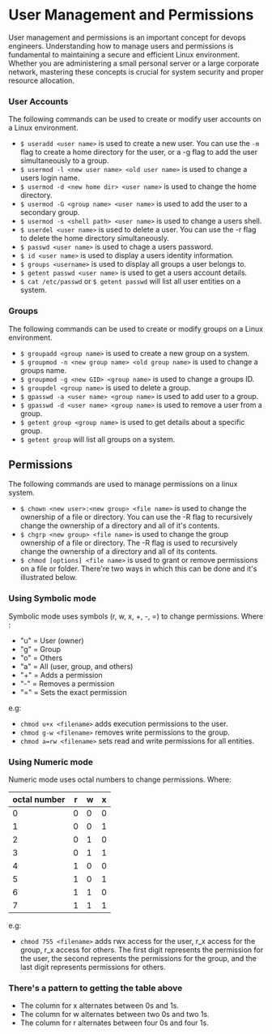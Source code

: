 # User Management and Permissions

User management and permissions is an important concept for devops engineers. Understanding how to manage users and permissions is fundamental to maintaining a secure and efficient Linux environment. Whether you are administering a small personal server or a large corporate network, mastering these concepts is crucial for system security and proper resource allocation.

### User Accounts

The following commands can be used to create or modify user accounts on a Linux environment.
- `$ useradd <user name>` is used to create a new user. You can use the `-m` flag to create a home directory for the user, or a -g flag to add the user simultaneously to a group.
- `$ usermod -l <new user name> <old user name>` is used to change a users login name.
- `$ usermod -d <new home dir> <user name>` is used to change the home directory.
- `$ usermod -G <group name> <user name>` is used to add the user to a secondary group.
- `$ usermod -s <shell path> <user name>` is used to change a users shell.
- `$ userdel <user name>` is used to delete a user. You can use the -r flag to delete the home directory simultaneously.
- `$ passwd <user name>` is used to chage a users password.
- `$ id <user name>` is used to display a users identity information.
- `$ groups <username>` is used to display all groups a user belongs to.
- `$ getent passwd <user name>` is used to get a users account details.
- `$ cat /etc/passwd` or `$ getent passwd` will list all user entities on a system.


### Groups

The following commands can be used to create or modify groups on a Linux environment.
- `$ groupadd <group name>` is used to create a new group on a system.
- `$ groupmod -n <new group name> <old group name>` is used to change a groups name.
- `$ groupmod -g <new GID> <group name>` is used to change a groups ID.
- `$ groupdel <group name>` is used to delete a group.
- `$ gpasswd -a <user name> <group name>` is used to add user to a group.
- `$ gpasswd -d <user name> <group name>` is used to remove a user from a group.
- `$ getent group <group name>` is used to get details about a specific group.
- `$ getent group` will list all groups on a system.

## Permissions

The following commands are used to manage permissions on a linux system.

- `$ chown <new user>:<new group> <file name>` is used to change the ownership of a file or directory. You can use the -R flag to recursively change the ownership of a directory and all of it's contents.
- `$ chgrp <new group> <file name>` is used to change the group ownership of a file or directory. The -R flag is used to recursively change the ownership of a directory and all of its contents.
- `$ chmod [options] <file name>` is used to grant or remove permissions on a file or folder. There're two ways in which this can be done and it's illustrated below.


### Using Symbolic mode

Symbolic mode uses symbols (r, w, x, +, -, =) to change permissions. Where : 
- "u" = User (owner)
- "g" = Group
- "o" = Others
- "a" = All (user, group, and others)
- "+" = Adds a permission
- "-" = Removes a permission
- "=" = Sets the exact permission

e.g: 
- `chmod u+x <filename>` adds execution permissions to the user.
- `chmod g-w <filename>` removes write permissions to the group.
- `chmod a=rw <filename>` sets read and write permissions for all entities.


### Using Numeric mode

Numeric mode uses octal numbers to change permissions. Where:

| octal number | r | w | x |
|--------------|---|---|---|
|0             | 0 | 0 | 0 |
|1             | 0 | 0 | 1 |
|2             | 0 | 1 | 0 |
|3             | 0 | 1 | 1 |
|4             | 1 | 0 | 0 |
|5             | 1 | 0 | 1 |
|6             | 1 | 1 | 0 |
|7             | 1 | 1 | 1 |

e.g:
- `chmod 755 <filename>` adds rwx access for the user, r_x access for the group, r_x access for others. The first digit represents the permission for the user, the second represents the permissions for the group, and the last digit represents permissions for others.


### There's a pattern to getting the table above

- The column for x alternates between 0s and 1s.
- The column for w alternates between two 0s and two 1s.
- The column for r alternates between four 0s and four 1s.